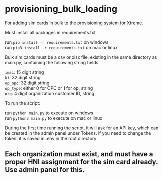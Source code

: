 # provisioning_bulk_loading

For adding sim cards in bulk to the provisioning system for Xtreme.


Must install all packages in requirements.txt <br>

run `pip install -r requirements.txt` on windows <br>
run `pip3 install -r requirements.txt` on mac or linux <br>


Bulk sim cards must be a csv or xlsx file, existing in the same directory as main.py, containing the following string fields: <br>

`imsi`: 15 digit string <br>
`ki`: 32 digit string <br>
`op_opc`: 32 digit string <br>
`op_type`: either 0 for OPC or 1 for op, string <br>
`org`: 4 digit organization customer ID, string<br>


To run the script: <br>

run `python main.py` to execute on windows <br>
run `python3 main.py` to execute on mac or linux <br>


During the first time running the script, it will ask for an API key, which can be created in the admin panel under Tokens. if you need to change the token, it is saved in .env in the root directory <br>

## Each organization must exist, and must have a proper HNI assignment for the sim card already. Use admin panel for this.